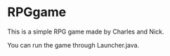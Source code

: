 # RPGgame
This is a simple RPG game made by Charles and Nick. 

You can run the game through Launcher.java.
